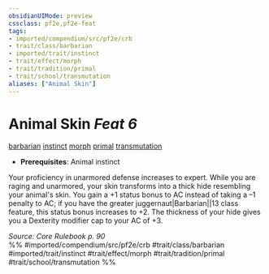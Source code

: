 ```yaml
---
obsidianUIMode: preview
cssclass: pf2e,pf2e-feat
tags:
- imported/compendium/src/pf2e/crb
- trait/class/barbarian
- imported/trait/instinct
- trait/effect/morph
- trait/tradition/primal
- trait/school/transmutation
aliases: ["Animal Skin"]
---
```

# Animal Skin  *Feat 6*  
[barbarian](rules/traits/barbarian.md)  [instinct](instinct.md)  [morph](morph.md)  [primal](primal.md)  [transmutation](transmutation.md)  

- **Prerequisites**: Animal instinct

Your proficiency in unarmored defense increases to expert. While you are raging and unarmored, your skin transforms into a thick hide resembling your animal's skin. You gain a +1 status bonus to AC instead of taking a –1 penalty to AC; if you have the greater juggernaut|Barbarian||13 class feature, this status bonus increases to +2. The thickness of your hide gives you a Dexterity modifier cap to your AC of +3.

*Source: Core Rulebook p. 90*  
%% #imported/compendium/src/pf2e/crb #trait/class/barbarian #imported/trait/instinct #trait/effect/morph #trait/tradition/primal #trait/school/transmutation %%